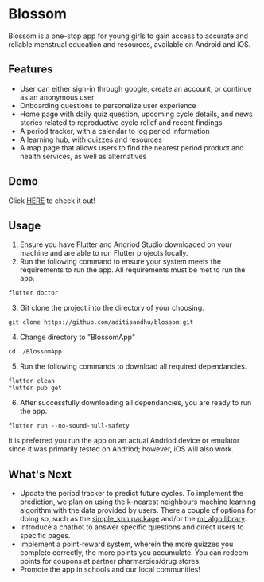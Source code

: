 # Blossom

Blossom is a one-stop app for young girls to gain access to accurate and reliable menstrual education and resources, available on Android and iOS. 

## Features

- User can either sign-in through google, create an account, or continue as an anonymous user
- Onboarding questions to personalize user experience
- Home page with daily quiz question, upcoming cycle details, and news stories related to reproductive cycle relief and recent findings 
- A period tracker, with a calendar to log period information
- A learning hub, with quizzes and resources
- A map page that allows users to find the nearest period product and health services, as well as alternatives

## Demo

Click [HERE](https://youtu.be/wKz6-HVQbGM) to check it out! 

## Usage
1. Ensure you have Flutter and Andriod Studio downloaded on your machine and are able to run Flutter projects locally.
2. Run the following command to ensure your system meets the requirements to run the app. All requirements must be met to run the app.
```
flutter doctor
```
3. Git clone the project into the directory of your choosing.
```
git clone https://github.com/aditisandhu/blossom.git
```
4. Change directory to "BlossomApp"
```
cd ./BlossomApp
```
5. Run the following commands to download all required dependancies.
```
flutter clean
flutter pub get
```
6. After successfully downloading all dependancies, you are ready to run the app. 
```
flutter run --no-sound-null-safety
```
It is preferred you run the app on an actual Andriod device or emulator since it was primarily tested on Andriod; however, iOS will also work.

## What's Next

- Update the period tracker to predict future cycles. To implement the prediction, we plan on using the k-nearest neighbours machine learning algorithm with the data provided by users. There a couple of options for doing so, such as the [simple_knn package]( https://pub.dev/packages/simple_knn) and/or the [ml_algo library](https://pub.dev/packages/ml_algo).
- Introduce a chatbot to answer specific questions and direct users to specific pages.
- Implement a point-reward system, wherein the more quizzes you complete correctly, the more points you accumulate. You can redeem points for coupons at partner pharmarcies/drug stores.
- Promote the app in schools and our local communities!
